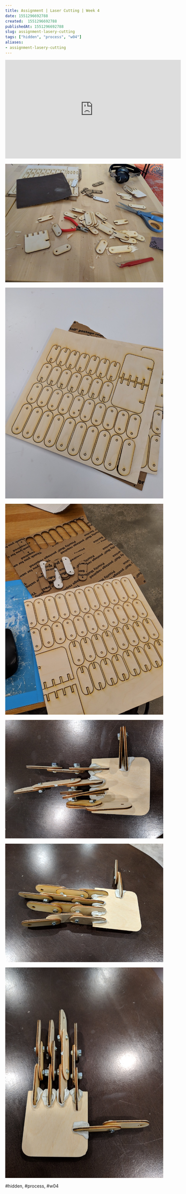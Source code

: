 ```yaml
---
title: Assignment | Laser Cutting | Week 4
date: 1551296692788
created:  1551296692788
publishedAt: 1551296692788
slug: assignment-lasery-cutting
tags: ["hidden", "process", "w04"]
aliases:
- assignment-lasery-cutting
---
```


<iframe width="560" height="315" src="https://www.youtube.com/embed/sAyTYVtiF2o" frameborder="0" allow="accelerometer; autoplay; encrypted-media; gyroscope; picture-in-picture" allowfullscreen></iframe>

![](lasercut1.jpg)

![](lasercut2.jpg)

![](lasercut3.jpg)

![](lasercut4.jpg)

![](lasercut5.jpg)

![](lasercut6.jpg)

#hidden, #process, #w04
